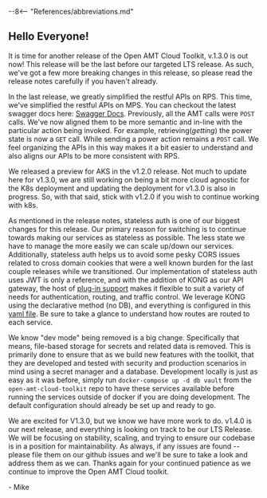 --8<-- "References/abbreviations.md"
## Hello Everyone! 

It is time for another release of the Open AMT Cloud Toolkit, v.1.3.0 is out now! This release will be the last before our targeted LTS release. As such, we've got a few more breaking changes in this release, so please read the release notes carefully if you haven't already.

In the last release, we greatly simplified the restful APIs on RPS. This time, we've simplified the restful APIs on MPS.  You can checkout the latest swagger docs here: [Swagger Docs](https://app.swaggerhub.com/apis-docs/rbheopenamt/mps/1.3.0). Previously, all the AMT calls were `POST` calls. We've now aligned them to be more semantic and in-line with the particular action being invoked. For example, retrieving(*getting*) the power state is now a `GET` call. While sending a power action remains a `POST` call. We feel organizing the APIs in this way makes it a bit easier to understand and also aligns our APIs to be more consistent with RPS.

We released a preview for AKS in the v1.2.0 release. Not much to update here for v1.3.0, we are still working on being a bit more cloud agnostic for the K8s deployment and updating the deployment for v1.3.0 is also in progress. So, with that said, stick with v1.2.0 if you wish to continue working with k8s. 

As mentioned in the release notes, stateless auth is one of our biggest changes for this release. Our primary reason for switching is to continue towards making our services as stateless as possible. The less state we have to manage the more easily we can scale up/down our services. Additionally, stateless auth helps us to avoid some pesky CORS issues related to cross domain cookies that were a well known burden for the last couple releases while we transitioned. Our implementation of stateless auth uses JWT is only a reference, and with the addition of KONG as our API gateway, the host of [plug-in support](https://docs.konghq.com/hub/) makes it flexible to suit a variety of needs for authentication, routing, and traffic control. We leverage KONG using the declarative method (no DB), and everything is configured in this [yaml file](`https://github.com/open-amt-cloud-toolkit/open-amt-cloud-toolkit/blob/v1.3.0/kong.yaml`). Be sure to take a glance to understand how routes are routed to each service.

We know "dev mode" being removed is a big change. Specifically that means, file-based storage for secrets and related data is removed. This is primarily done to ensure that as we build new features with the toolkit, that they are developed and tested with security and production scenarios in mind using a secret manager and a database. Development locally is just as easy as it was before, simply run `docker-compose up -d db vault` from the `open-amt-cloud-toolkit` repo to have these services available before running the services outside of docker if you are doing development. The default configuration should already be set up and ready to go.


We are excited for V1.3.0, but we know we have more work to do. v1.4.0 is our next release, and everything is looking on track to be our LTS Release. We will be focusing on stability, scaling, and trying to ensure our codebase is in a position for maintainability. As always, if any issues are found -- please file them on our github issues and we'll be sure to take a look and address them as we can. Thanks again for your continued patience as we continue to improve the Open AMT Cloud toolkit. 

\- Mike




